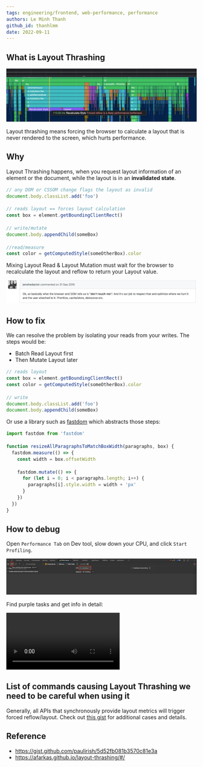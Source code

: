 ```yaml
---
tags: engineering/frontend, web-performance, performance
authors: Le Minh Thanh
github_id: thanhlmm
date: 2022-09-11
---
```


## What is Layout Thrashing

![](assets/prevent-layout-thrashing_layout-thrashing.webp)

Layout thrashing means forcing the browser to calculate a layout that is never rendered to the screen, which hurts performance.

## Why

Layout Thrashing happens, when you request layout information of an element or the document, while the layout is in an **invalidated state**.

```js
// any DOM or CSSOM change flags the layout as invalid
document.body.classList.add('foo')

// reads layout == forces layout calculation
const box = element.getBoundingClientRect()

// write/mutate
document.body.appendChild(someBox)

//read/measure
const color = getComputedStyle(someOtherBox).color
```

Mixing Layout Read & Layout Mutation must wait for the browser to recalculate the layout and reflow to return your Layout value.

![](assets/prevent-layout-thrashing_dont-touch-me.webp)

## How to fix

We can resolve the problem by isolating your reads from your writes. The steps would be:

- Batch Read Layout first
- Then Mutate Layout later

```js
// reads layout
const box = element.getBoundingClientRect()
const color = getComputedStyle(someOtherBox).color

// write
document.body.classList.add('foo')
document.body.appendChild(someBox)
```

Or use a library such as [fastdom](https://github.com/wilsonpage/fastdom) which abstracts those steps:

```js
import fastdom from 'fastdom'

function resizeAllParagraphsToMatchBoxWidth(paragraphs, box) {
  fastdom.measure(() => {
    const width = box.offsetWidth

    fastdom.mutate(() => {
      for (let i = 0; i < paragraphs.length; i++) {
        paragraphs[i].style.width = width + 'px'
      }
    })
  })
}
```

## How to debug

Open `Performance Tab` on Dev tool, slow down your CPU, and click `Start Profiling`.

![](assets/prevent-layout-thrashing_layout-thrashing-debug.webp)

Find purple tasks and get info in detail:

<video src="https://afarkas.github.io/layout-thrashing/material/layout-thrashing-debug.mp4" controls></video>

## List of commands causing Layout Thrashing we need to be careful when using it

Generally, all APIs that synchronously provide layout metrics will trigger forced reflow/layout. Check out [this gist](https://gist.github.com/paulirish/5d52fb081b3570c81e3a) for additional cases and details.

## Reference

- https://gist.github.com/paulirish/5d52fb081b3570c81e3a
- https://afarkas.github.io/layout-thrashing/#/

